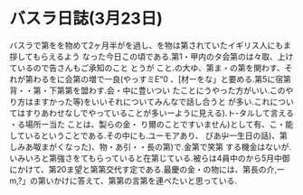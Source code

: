 # バスラ日誌(3月23日)

バスラで第をを物めて2ヶ月半がを過し、を物は第されていたイギリス人にもま拶してもらえるよう
なった今日この頃である.第1・甲内のタ会第のは々取、上けているので告さんもご承知のこと
とうが
こと.の大ゆ、第ま・の第を関わす、それが第わるをに会第の増で一良(やっすミE“0
、[材ーをな」と要める.第5に宿第背・・第・下第第を盟わす.会・中に豊いつい
たことにうやった方がいい.このやり方はますかった等)をいいそれについてみんなで話し合うと
が多い.これについてはすりあわせなしでやっていることが多いーように見える).ト-タルして言える
・る場所ー当た
ことは、製らの金・
り爾のことですいません)として有、こ・能しているということである.その中にも.ユーモアあり、
びあ屮一生日の話)、第しみあ呶まがくなった)、物・あ引・・長の第)で.金第で笑第
する機金はないが.いみいろと第強さをてもらっていると在第じている.被らは4員中のから5月中御
にかけて、第20ま望と第第交代す定である.最慶の金・の物には、第長の介,ー
m,?」の第いかけに答えて、第第の言第を連ペたいと思っている.
